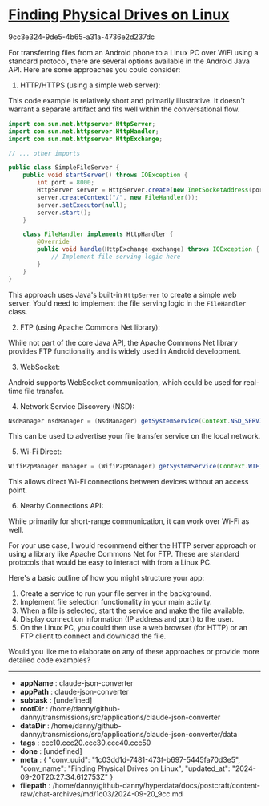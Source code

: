 # [Finding Physical Drives on Linux](https://claude.ai/chat/1c03dd1d-7481-473f-b697-5445fa70d3e5)

9cc3e324-9de5-4b65-a31a-4736e2d237dc

 For transferring files from an Android phone to a Linux PC over WiFi using a standard protocol, there are several options available in the Android Java API. Here are some approaches you could consider:

1. HTTP/HTTPS (using a simple web server):

<antThinking>This code example is relatively short and primarily illustrative. It doesn't warrant a separate artifact and fits well within the conversational flow.</antThinking>

```java
import com.sun.net.httpserver.HttpServer;
import com.sun.net.httpserver.HttpHandler;
import com.sun.net.httpserver.HttpExchange;

// ... other imports

public class SimpleFileServer {
    public void startServer() throws IOException {
        int port = 8000;
        HttpServer server = HttpServer.create(new InetSocketAddress(port), 0);
        server.createContext("/", new FileHandler());
        server.setExecutor(null);
        server.start();
    }

    class FileHandler implements HttpHandler {
        @Override
        public void handle(HttpExchange exchange) throws IOException {
            // Implement file serving logic here
        }
    }
}
```

This approach uses Java's built-in `HttpServer` to create a simple web server. You'd need to implement the file serving logic in the `FileHandler` class.

2. FTP (using Apache Commons Net library):

While not part of the core Java API, the Apache Commons Net library provides FTP functionality and is widely used in Android development.

3. WebSocket:

Android supports WebSocket communication, which could be used for real-time file transfer.

4. Network Service Discovery (NSD):

```java
NsdManager nsdManager = (NsdManager) getSystemService(Context.NSD_SERVICE);
```

This can be used to advertise your file transfer service on the local network.

5. Wi-Fi Direct:

```java
WifiP2pManager manager = (WifiP2pManager) getSystemService(Context.WIFI_P2P_SERVICE);
```

This allows direct Wi-Fi connections between devices without an access point.

6. Nearby Connections API:

While primarily for short-range communication, it can work over Wi-Fi as well.

For your use case, I would recommend either the HTTP server approach or using a library like Apache Commons Net for FTP. These are standard protocols that would be easy to interact with from a Linux PC.

Here's a basic outline of how you might structure your app:

1. Create a service to run your file server in the background.
2. Implement file selection functionality in your main activity.
3. When a file is selected, start the service and make the file available.
4. Display connection information (IP address and port) to the user.
5. On the Linux PC, you could then use a web browser (for HTTP) or an FTP client to connect and download the file.

Would you like me to elaborate on any of these approaches or provide more detailed code examples?

---

* **appName** : claude-json-converter
* **appPath** : claude-json-converter
* **subtask** : [undefined]
* **rootDir** : /home/danny/github-danny/transmissions/src/applications/claude-json-converter
* **dataDir** : /home/danny/github-danny/transmissions/src/applications/claude-json-converter/data
* **tags** : ccc10.ccc20.ccc30.ccc40.ccc50
* **done** : [undefined]
* **meta** : {
  "conv_uuid": "1c03dd1d-7481-473f-b697-5445fa70d3e5",
  "conv_name": "Finding Physical Drives on Linux",
  "updated_at": "2024-09-20T20:27:34.612753Z"
}
* **filepath** : /home/danny/github-danny/hyperdata/docs/postcraft/content-raw/chat-archives/md/1c03/2024-09-20_9cc.md